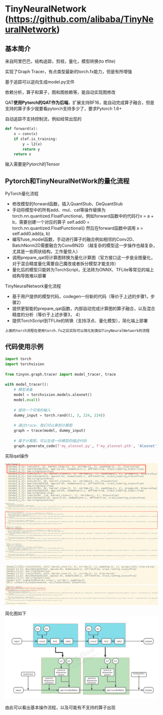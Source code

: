 # TinyNeuralNetwork (https://github.com/alibaba/TinyNeuralNetwork)

## 基本简介

来自阿里巴巴，结构追踪，剪枝，量化，模型转换(to tflite)

实现了Graph Tracer，有点类型最新的torch.fx能力，但是有所增强

基于追踪可以逆向生成model.py文件

依赖分析，算子和算子，图和图依赖等，能自动实现图修改

QAT**使用Pytorch的QAT作为后端**，扩展支持BF16，能自动完成算子融合，但是支持的算子多少就要看pytorch支持多少了，要求Pytorch 1.6+

自动追踪不支持控制流，例如经常出现的
```python
def forward(x):
    x = conv(x)
    if slef.is_training:
        y = l2(x)
        return y
    return x
```
输入需要是Pytorch的Tensor

## Pytorch和TinyNeuralNetWork的量化流程

PyTorch量化流程
- 修改模型的forward函数，插入QuantStub、DeQuantStub
- 手动将模型中的所有add、mul、cat等操作替换为torch.nn.quantized.FloatFunctional，例如forward函数中的代码行x = a + b，需要创建一个对应的算子 self.add0 = torch.nn.quantized.FloatFunctional() 然后在forward函数中调用 x = self.add0.add(a, b)
- 编写fuse_model函数，手动进行算子的融合例如相邻的Conv2D、BatchNorm2D需要融合为ConvBN2D （越复杂的模型这一步操作也越复杂，尤其是一些网状结构，工作量惊人）
- 调用prepare_qat将计算图转换为量化计算图（官方接口这一步是全图量化，对于混合精度量化需要自己魔改或者拆分模型才能支持）
- 量化后的模型只能转为TorchScript，无法转为ONNX、TFLite等常见的端上结构导致难以部署

TinyNeuralNetwork量化流程
- 基于用户提供的模型代码，codegen一份新的代码（等价于上述的步骤1，步骤2）
- 提供更智能的prepare_qat函数，内部自动完成计算图的算子融合，以及混合精度的分析（等价于上述步骤3， 4）
- 提供TorchScript到TFLite的转换（支持浮点、量化模型），简化端上部署

```
上面的torch流程在使用torch.fx之后实际可以简化到类似TinyNeuralNetwork的流程
```

## 代码使用示例

```python
import torch
import torchvision

from tinynn.graph.tracer import model_tracer, trace

with model_tracer():
    # 模型准备
    model = torchvision.models.alexnet()
    model.eval()

    # 提供一个可用的输入
    dummy_input = torch.rand((1, 3, 224, 224))

    # 通过trace，我们可以拿到计算图
    graph = trace(model, dummy_input)

    # 基于计算图，可以生成一份模型的描述代码
    graph.generate_code(f'my_alexnet.py', f'my_alexnet.pth', 'Alexnet')
```

实际qat操作

![](./org_model1.png)
![](./qat_model1.png)

![](./org_model2.png)
![](./qat_model2.png)

简化图如下
![](./TinyNeural.png)

由此可以看出基本操作流程，以及可能有不支持的算子出现


